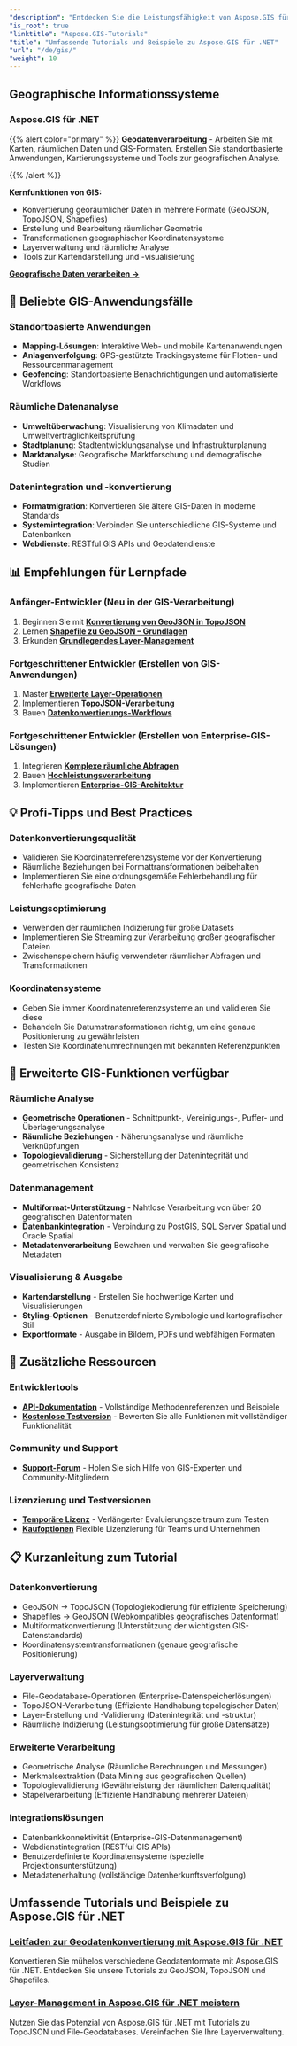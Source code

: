 ```yaml
---
"description": "Entdecken Sie die Leistungsfähigkeit von Aspose.GIS für .NET durch umfassende Tutorials. Meistern Sie die Geodatenkonvertierung, Geometrieerstellung, Analyse, Ebenenverwaltung und mehr."
"is_root": true
"linktitle": "Aspose.GIS-Tutorials"
"title": "Umfassende Tutorials und Beispiele zu Aspose.GIS für .NET"
"url": "/de/gis/"
"weight": 10
---
```


## Geographische Informationssysteme

### Aspose.GIS für .NET

{{% alert color="primary" %}}
**Geodatenverarbeitung** - Arbeiten Sie mit Karten, räumlichen Daten und GIS-Formaten. Erstellen Sie standortbasierte Anwendungen, Kartierungssysteme und Tools zur geografischen Analyse.

{{% /alert %}}

**Kernfunktionen von GIS:**
- Konvertierung georäumlicher Daten in mehrere Formate (GeoJSON, TopoJSON, Shapefiles)
- Erstellung und Bearbeitung räumlicher Geometrie
- Transformationen geographischer Koordinatensysteme
- Layerverwaltung und räumliche Analyse
- Tools zur Kartendarstellung und -visualisierung

**[Geografische Daten verarbeiten →](./gis/net/)**

## 🎯 Beliebte GIS-Anwendungsfälle

### **Standortbasierte Anwendungen**
- **Mapping-Lösungen**: Interaktive Web- und mobile Kartenanwendungen
- **Anlagenverfolgung**: GPS-gestützte Trackingsysteme für Flotten- und Ressourcenmanagement
- **Geofencing**: Standortbasierte Benachrichtigungen und automatisierte Workflows

### **Räumliche Datenanalyse**
- **Umweltüberwachung**: Visualisierung von Klimadaten und Umweltverträglichkeitsprüfung
- **Stadtplanung**: Stadtentwicklungsanalyse und Infrastrukturplanung
- **Marktanalyse**: Geografische Marktforschung und demografische Studien

### **Datenintegration und -konvertierung**
- **Formatmigration**: Konvertieren Sie ältere GIS-Daten in moderne Standards
- **Systemintegration**: Verbinden Sie unterschiedliche GIS-Systeme und Datenbanken
- **Webdienste**: RESTful GIS APIs und Geodatendienste

## 📊 Empfehlungen für Lernpfade

### **Anfänger-Entwickler** (Neu in der GIS-Verarbeitung)
1. Beginnen Sie mit **[Konvertierung von GeoJSON in TopoJSON](./gis/net/guide-to-geo-data-conversion/converting-geojson-to-topojson/)**
2. Lernen **[Shapefile zu GeoJSON – Grundlagen](./gis/net/guide-to-geo-data-conversion/converting-shapefile-to-geojson/)**
3. Erkunden **[Grundlegendes Layer-Management](./gis/net/mastering-layer-management/)**

### **Fortgeschrittener Entwickler** (Erstellen von GIS-Anwendungen)
1. Master **[Erweiterte Layer-Operationen](./gis/net/mastering-layer-management/add-layer-to-file-geo-database/)**
2. Implementieren **[TopoJSON-Verarbeitung](./gis/net/mastering-layer-management/working-with-topojson/)**
3. Bauen **[Datenkonvertierungs-Workflows](./gis/net/guide-to-geo-data-conversion/)**

### **Fortgeschrittener Entwickler** (Erstellen von Enterprise-GIS-Lösungen)
1. Integrieren **[Komplexe räumliche Abfragen](./gis/net/mastering-layer-management/)**
2. Bauen **[Hochleistungsverarbeitung](./gis/net/guide-to-geo-data-conversion/)**
3. Implementieren **[Enterprise-GIS-Architektur](./gis/net/)**

## 💡 Profi-Tipps und Best Practices

### **Datenkonvertierungsqualität**
- Validieren Sie Koordinatenreferenzsysteme vor der Konvertierung
- Räumliche Beziehungen bei Formattransformationen beibehalten  
- Implementieren Sie eine ordnungsgemäße Fehlerbehandlung für fehlerhafte geografische Daten

### **Leistungsoptimierung**
- Verwenden der räumlichen Indizierung für große Datasets
- Implementieren Sie Streaming zur Verarbeitung großer geografischer Dateien
- Zwischenspeichern häufig verwendeter räumlicher Abfragen und Transformationen

### **Koordinatensysteme**
- Geben Sie immer Koordinatenreferenzsysteme an und validieren Sie diese
- Behandeln Sie Datumstransformationen richtig, um eine genaue Positionierung zu gewährleisten
- Testen Sie Koordinatenumrechnungen mit bekannten Referenzpunkten

## 🔧 Erweiterte GIS-Funktionen verfügbar

### **Räumliche Analyse**
- **Geometrische Operationen** - Schnittpunkt-, Vereinigungs-, Puffer- und Überlagerungsanalyse
- **Räumliche Beziehungen** - Näherungsanalyse und räumliche Verknüpfungen
- **Topologievalidierung** - Sicherstellung der Datenintegrität und geometrischen Konsistenz

### **Datenmanagement**
- **Multiformat-Unterstützung** - Nahtlose Verarbeitung von über 20 geografischen Datenformaten
- **Datenbankintegration** - Verbindung zu PostGIS, SQL Server Spatial und Oracle Spatial
- **Metadatenverarbeitung** Bewahren und verwalten Sie geografische Metadaten

### **Visualisierung & Ausgabe**
- **Kartendarstellung** - Erstellen Sie hochwertige Karten und Visualisierungen
- **Styling-Optionen** - Benutzerdefinierte Symbologie und kartografischer Stil
- **Exportformate** - Ausgabe in Bildern, PDFs und webfähigen Formaten

## 🔗 Zusätzliche Ressourcen

### **Entwicklertools**
- **[API-Dokumentation](https://reference.aspose.com/gis/net/)** - Vollständige Methodenreferenzen und Beispiele
- **[Kostenlose Testversion](https://releases.aspose.com/gis/net/)** - Bewerten Sie alle Funktionen mit vollständiger Funktionalität

### **Community und Support**
- **[Support-Forum](https://forum.aspose.com/c/gis/33)** - Holen Sie sich Hilfe von GIS-Experten und Community-Mitgliedern

### **Lizenzierung und Testversionen**
- **[Temporäre Lizenz](https://purchase.conholdate.com/temporary-license/)** - Verlängerter Evaluierungszeitraum zum Testen
- **[Kaufoptionen](https://purchase.conholdate.com/buy)** Flexible Lizenzierung für Teams und Unternehmen

## 📋 Kurzanleitung zum Tutorial

### **Datenkonvertierung**
- GeoJSON → TopoJSON (Topologiekodierung für effiziente Speicherung)
- Shapefiles → GeoJSON (Webkompatibles geografisches Datenformat)
- Multiformatkonvertierung (Unterstützung der wichtigsten GIS-Datenstandards)
- Koordinatensystemtransformationen (genaue geografische Positionierung)

### **Layerverwaltung**
- File-Geodatabase-Operationen (Enterprise-Datenspeicherlösungen)
- TopoJSON-Verarbeitung (Effiziente Handhabung topologischer Daten)
- Layer-Erstellung und -Validierung (Datenintegrität und -struktur)
- Räumliche Indizierung (Leistungsoptimierung für große Datensätze)

### **Erweiterte Verarbeitung**
- Geometrische Analyse (Räumliche Berechnungen und Messungen)
- Merkmalsextraktion (Data Mining aus geografischen Quellen)
- Topologievalidierung (Gewährleistung der räumlichen Datenqualität)
- Stapelverarbeitung (Effiziente Handhabung mehrerer Dateien)

### **Integrationslösungen**
- Datenbankkonnektivität (Enterprise-GIS-Datenmanagement)
- Webdienstintegration (RESTful GIS APIs)
- Benutzerdefinierte Koordinatensysteme (spezielle Projektionsunterstützung)
- Metadatenerhaltung (vollständige Datenherkunftsverfolgung)

## Umfassende Tutorials und Beispiele zu Aspose.GIS für .NET 
### [Leitfaden zur Geodatenkonvertierung mit Aspose.GIS für .NET](./gis/net/guide-to-geo-data-conversion/)
Konvertieren Sie mühelos verschiedene Geodatenformate mit Aspose.GIS für .NET. Entdecken Sie unsere Tutorials zu GeoJSON, TopoJSON und Shapefiles.
### [Layer-Management in Aspose.GIS für .NET meistern](./gis/net/mastering-layer-management/)
Nutzen Sie das Potenzial von Aspose.GIS für .NET mit Tutorials zu TopoJSON und File-Geodatabases. Vereinfachen Sie Ihre Layerverwaltung.